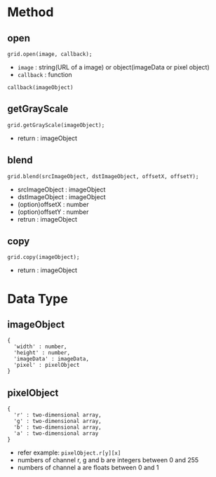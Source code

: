 # Method

## open

```
grid.open(image, callback);
```

* `image` : string(URL of a image) or object(imageData or pixel object)
* `callback` : function

```
callback(imageObject)
```

## getGrayScale

```
grid.getGrayScale(imageObject);
```

* return : imageObject

## blend

```
grid.blend(srcImageObject, dstImageObject, offsetX, offsetY);
```

* srcImageObject : imageObject
* dstImageObject : imageObject
* (option)offsetX : number
* (option)offsetY : number
* retrun : imageObject

## copy

```
grid.copy(imageObject);
```

* return : imageObject

# Data Type

## imageObject

```
{
  'width' : number,
  'height' : number,
  'imageData' : imageData,
  'pixel' : pixelObject
}
```

## pixelObject

```
{
  'r' : two-dimensional array,
  'g' : two-dimensional array,
  'b' : two-dimensional array,
  'a' : two-dimensional array
}
```

* refer example: `pixelObject.r[y][x]`
* numbers of channel r, g and b are integers between 0 and 255
* numbers of channel a are floats between 0 and 1
